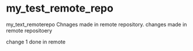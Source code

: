 # my_test_remote_repo
my_text_remoterepo
Chnages made in remote repository.
changes made in remote repositoery

change 1 done in remote